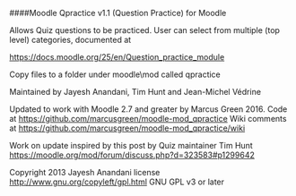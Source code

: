 ####Moodle Qpractice v1.1 (Question Practice) for Moodle

Allows Quiz questions to be practiced. User can select from multiple
(top level) categories, documented at

https://docs.moodle.org/25/en/Question_practice_module

Copy files to a folder under moodle\mod called qpractice

Maintained by Jayesh Anandani, Tim Hunt and Jean-Michel Védrine

Updated to work with Moodle 2.7 and greater by Marcus Green 2016.
Code at https://github.com/marcusgreen/moodle-mod_qpractice
Wiki comments at
https://github.com/marcusgreen/moodle-mod_qpractice/wiki

Work on update inspired by this post by Quiz maintainer Tim Hunt
https://moodle.org/mod/forum/discuss.php?d=323583#p1299642

Copyright 2013 Jayesh Anandani
license   http://www.gnu.org/copyleft/gpl.html GNU GPL v3 or later

